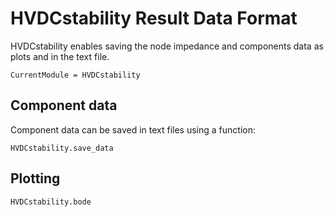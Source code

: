 # HVDCstability Result Data Format

HVDCstability enables saving the node impedance and components data as plots and
in the text file.

```@meta
CurrentModule = HVDCstability
```

## Component data
Component data can be saved in text files using a function:
```@docs
HVDCstability.save_data
```

## Plotting
```@docs
HVDCstability.bode
```
